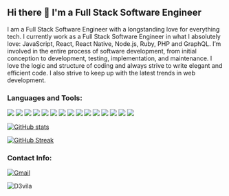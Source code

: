 ## Hi there 👋 I'm a Full Stack Software Engineer

I am a Full Stack Software Engineer with a longstanding love for everything tech. I currently work as a Full Stack Software Engineer in what I absolutely love: JavaScript, React, React Native, Node.js, Ruby, PHP and GraphQL. I’m involved in the entire process of software development, from initial conception to development, testing, implementation, and maintenance. I love the logic and structure of coding and always strive to write elegant and efficient code. I also strive to keep up with the latest trends in web development.

### Languages and Tools: 

<a href="https://developer.mozilla.org/en-US/docs/Web/JavaScript"><img src="https://img.shields.io/badge/JavaScript-323330?style=for-the-badge&logo=javascript&logoColor=F7DF1E" /></a>
<a href="https://reactjs.org/"><img src="https://img.shields.io/badge/React-20232A?style=for-the-badge&logo=react&logoColor=61DAFB" /></a>
<a href="https://redux.js.org/"><img src="https://img.shields.io/badge/Redux-593D88?style=for-the-badge&logo=redux&logoColor=white" /></a>
<a href="https://reactnative.dev/"><img src="https://img.shields.io/badge/React_Native-20232A?style=for-the-badge&logo=react&logoColor=61DAFB" /></a>
<a href="https://nodejs.org/"><img src="https://img.shields.io/badge/Node.js-339933?style=for-the-badge&logo=nodedotjs&logoColor=white" /></a>
<a href="https://expressjs.com/"><img src="https://img.shields.io/badge/Express.js-000000?style=for-the-badge&logo=express&logoColor=white" /></a>
<a href="https://www.typescriptlang.org/"><img src="https://img.shields.io/badge/TypeScript-007ACC?style=for-the-badge&logo=typescript&logoColor=white" /></a>
<a href="https://php.org/"><img src="https://img.shields.io/badge/PHP-777BB4?style=for-the-badge&logo=php&logoColor=white" /></a>
<a href="https://laravel.com/"><img src="https://img.shields.io/badge/Laravel-FF2D20?style=for-the-badge&logo=laravel&logoColor=white" /></a>
<a href="https://www.ruby-lang.org"><img src="https://img.shields.io/badge/Ruby-CC342D?style=for-the-badge&logo=ruby&logoColor=white" /></a>
<a href="https://rubyonrails.org/"><img src="https://img.shields.io/badge/Ruby_on_Rails-CC0000?style=for-the-badge&logo=ruby-on-rails&logoColor=white" /></a>
<a href="https://developer.mozilla.org/en-US/docs/Web/HTML
"><img src="https://img.shields.io/badge/HTML5-E34F26?style=for-the-badge&logo=html5&logoColor=white" /></a>
<a href="https://developer.mozilla.org/en-US/docs/Web/CSS
"><img src="https://img.shields.io/badge/CSS3-1572B6?style=for-the-badge&logo=css3&logoColor=white" /></a>
<a href="https://www.docker.com/"><img src="https://img.shields.io/badge/Docker-2CA5E0?style=for-the-badge&logo=docker&logoColor=white" /></a>
<a href="https://jquery.org/license/"><img src="https://img.shields.io/badge/jQuery-0769AD?style=for-the-badge&logo=jquery&logoColor=white" /></a>


[![GitHub stats](https://github-readme-stats.vercel.app/api?username=spdbdev&count_private=true&theme=dark)](https://github.com/spdbdev)

[![GitHub Streak](https://github-readme-streak-stats.herokuapp.com/?user=spdbdev&theme=dark)](https://github.com/spdbdev)


### Contact Info:

<a href="mailto:pursersky01@gmail.com?subject=GitHub"><img src="https://img.shields.io/badge/gmail-%23D14836.svg?&style=for-the-badge&logo=gmail&logoColor=white" alt="Gmail"/></a>&nbsp;

<p align="left"> <img src="https://komarev.com/ghpvc/?username=spdbdev&label=Profile%20views&color=0e75b6&style=flat" alt="D3vila" /> </p>
